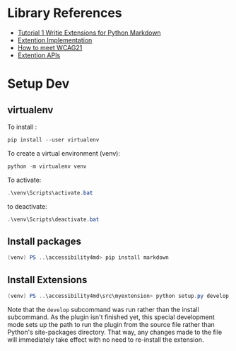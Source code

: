 # Library References
- [Tutorial 1 Writie Extensions for Python Markdown](https://github.com/Python-Markdown/markdown/wiki/Tutorial-1---Writing-Extensions-for-Python-Markdown)
- [Extention Implementation](https://github.com/TankerHQ/python-markdown/blob/master/docs/extensions/api.md)
- [How to meet WCAG21](https://www.w3.org/WAI/WCAG21/quickref/?showtechniques=145%2C244#consistent-navigation)
- [Extention APIs](https://github.com/Python-Markdown/markdown/blob/master/docs/extensions/api.md)

# Setup Dev
## virtualenv

To install :
```powershell
pip install --user virtualenv
```

To create a virtual environment (venv):
```powershell
python -m virtualenv venv
```

To activate:
```powershell
.\venv\Scripts\activate.bat
```

to deactivate:
```powershell
.\venv\Scripts\deactivate.bat
```

## Install packages

```powershell
(venv) PS ..\accessibility4md> pip install markdown
```


## Install Extensions

```powershell
(venv) PS ..\accessibility4md\src\myextension> python setup.py develop
```
Note that the `develop` subcommand was run rather than the install subcommand. As the plugin isn't finished yet, this special development mode sets up the path to run the plugin from the source file rather than Python's site-packages directory. That way, any changes made to the file will immediately take effect with no need to re-install the extension.